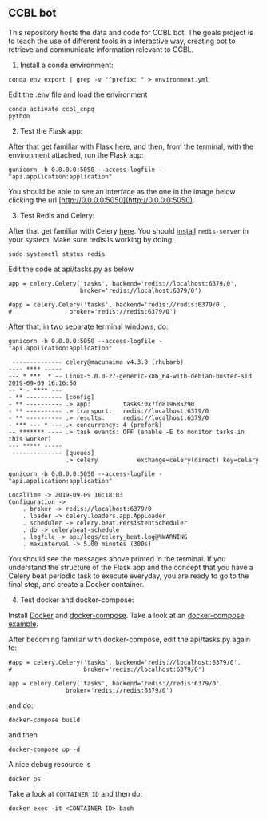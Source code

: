 ## CCBL bot 

This repository hosts the data and code for CCBL bot. The goals project is to teach the use of different tools in a interactive way, creating bot to retrieve and communicate information relevant to CCBL.


1. Install a conda environment:

```
conda env export | grep -v "^prefix: " > environment.yml
```

Edit the .env file and load the environment

```
conda activate ccbl_cnpq
python
```

2. Test the Flask app:

After that get familiar with Flask [here](https://www.freecodecamp.org/news/how-to-build-a-web-application-using-flask-and-deploy-it-to-the-cloud-3551c985e492/), and then, from the terminal, with the environment attached, run the Flask app:

```
gunicorn -b 0.0.0.0:5050 --access-logfile - "api.application:application"
```

You should be able to see an interface as the one in the image below clicking the url [http://0.0.0.0:5050](http://0.0.0.0:5050).


3. Test Redis and Celery:

After that get familiar with Celery [here](http://allynh.com/blog/flask-asynchronous-background-tasks-with-celery-and-redis/). You should [install](https://tecadmin.net/install-redis-ubuntu/) `redis-server` in your system. Make sure redis is working by doing:

```
sudo systemctl status redis
```

Edit the code at api/tasks.py as below

```
app = celery.Celery('tasks', backend='redis://localhost:6379/0',
                    broker='redis://localhost:6379/0')

#app = celery.Celery('tasks', backend='redis://redis:6379/0',
#                broker='redis://redis:6379/0')
```

After that, in two separate terminal windows, do:


```
gunicorn -b 0.0.0.0:5050 --access-logfile - "api.application:application"
```

```
 -------------- celery@macunaima v4.3.0 (rhubarb)
---- **** ----- 
--- * ***  * -- Linux-5.0.0-27-generic-x86_64-with-debian-buster-sid 2019-09-09 16:16:50
-- * - **** --- 
- ** ---------- [config]
- ** ---------- .> app:         tasks:0x7fd819685290
- ** ---------- .> transport:   redis://localhost:6379/0
- ** ---------- .> results:     redis://localhost:6379/0
- *** --- * --- .> concurrency: 4 (prefork)
-- ******* ---- .> task events: OFF (enable -E to monitor tasks in this worker)
--- ***** ----- 
 -------------- [queues]
                .> celery           exchange=celery(direct) key=celery
```

```
gunicorn -b 0.0.0.0:5050 --access-logfile - "api.application:application"
```

```
LocalTime -> 2019-09-09 16:18:03
Configuration ->
    . broker -> redis://localhost:6379/0
    . loader -> celery.loaders.app.AppLoader
    . scheduler -> celery.beat.PersistentScheduler
    . db -> celerybeat-schedule
    . logfile -> api/logs/celery_beat.log@%WARNING
    . maxinterval -> 5.00 minutes (300s)
```

You should see the messages above printed in the terminal. If you understand the structure of the Flask app and the concept that you have a Celery beat periodic task to execute everyday, you are ready to go to the final step, and create a Docker container.

4. Test docker and docker-compose:

Install [Docker](https://docs.docker.com/install/linux/docker-ce/ubuntu/) and [docker-compose](https://docs.docker.com/compose/install/). Take a look at an [docker-compose example](https://runnable.com/docker/python/docker-compose-with-flask-apps). 

After becoming familiar with docker-compose, edit the api/tasks.py again to:


```
#app = celery.Celery('tasks', backend='redis://localhost:6379/0',
#                    broker='redis://localhost:6379/0')

app = celery.Celery('tasks', backend='redis://redis:6379/0',
                broker='redis://redis:6379/0')
```

and do:

```
docker-compose build
```

and then

```
docker-compose up -d 
```

A nice debug resource is

```
docker ps
```

Take a look at `CONTAINER ID` and then do:


```
docker exec -it <CONTAINER ID> bash
```

